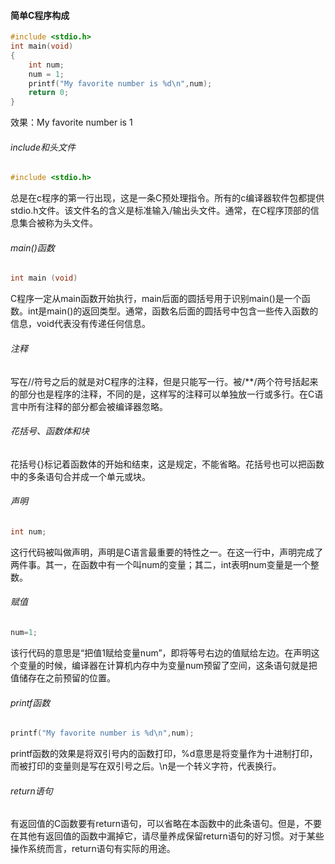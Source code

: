 #### 简单C程序构成

```c
#include <stdio.h>
int main(void)
{
    int num;
    num = 1;
    printf("My favorite number is %d\n",num);
    return 0;
}
```

效果：My favorite number is 1

###### include和头文件

```c
#include <stdio.h>
```

总是在c程序的第一行出现，这是一条C预处理指令。所有的c编译器软件包都提供stdio.h文件。该文件名的含义是标准输入/输出头文件。通常，在C程序顶部的信息集合被称为头文件。

###### main()函数

```c
int main (void)
```

C程序一定从main函数开始执行，main后面的圆括号用于识别main()是一个函数。int是main()的返回类型。通常，函数名后面的圆括号中包含一些传入函数的信息，void代表没有传递任何信息。

###### 注释
写在//符号之后的就是对C程序的注释，但是只能写一行。被/**/两个符号括起来的部分也是程序的注释，不同的是，这样写的注释可以单独放一行或多行。在C语言中所有注释的部分都会被编译器忽略。

###### 花括号、函数体和块
花括号{}标记着函数体的开始和结束，这是规定，不能省略。花括号也可以把函数中的多条语句合并成一个单元或块。

###### 声明

```c
int num;
```

这行代码被叫做声明，声明是C语言最重要的特性之一。在这一行中，声明完成了两件事。其一，在函数中有一个叫num的变量；其二，int表明num变量是一个整数。

###### 赋值

```c
num=1;
```

该行代码的意思是“把值1赋给变量num”，即将等号右边的值赋给左边。在声明这个变量的时候，编译器在计算机内存中为变量num预留了空间，这条语句就是把值储存在之前预留的位置。

###### printf函数

```c
printf("My favorite number is %d\n",num);
```

printf函数的效果是将双引号内的函数打印，%d意思是将变量作为十进制打印，而被打印的变量则是写在双引号之后。\n是一个转义字符，代表换行。

###### return语句

有返回值的C函数要有return语句，可以省略在本函数中的此条语句。但是，不要在其他有返回值的函数中漏掉它，请尽量养成保留return语句的好习惯。对于某些操作系统而言，return语句有实际的用途。
